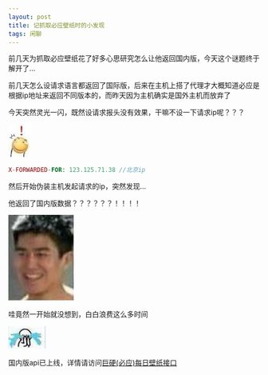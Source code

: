 ```yaml
---
layout: post
title: 记抓取必应壁纸时的小发现
tags: 闲聊
---
```


前几天为抓取必应壁纸花了好多心思研究怎么让他返回国内版，今天这个谜题终于解开了...

前几天怎么设请求语言都返回了国际版，后来在主机上搭了代理才大概知道必应是根据ip地址来返回不同版本的，而昨天因为主机确实是国外主机而放弃了

今天突然灵光一闪，既然设请求报头没有效果，干嘛不设一下请求ip呢？？？

![!!!](/usrimg/2019-7-29-ip2.png)

```php
X-FORWARDED-FOR: 123.125.71.38 //北京ip
```

然后开始伪装主机发起请求的ip，突然发现...

他返回了国内版数据？？？？？？！！！！

![deep♂dark](/usrimg/2019-7-29-ip.png)

哇竟然一开始就没想到，白白浪费这么多时间

![qwq](/usrimg/2019-7-29-ip3.png)

国内版api已上线，详情请访问[巨硬(必应)每日壁纸接口](https://atlinker.cn/2019/07/28/bing.html)
